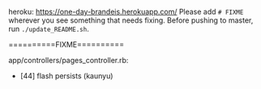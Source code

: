 heroku: https://one-day-brandeis.herokuapp.com/
Please add `# FIXME` wherever you see something that needs fixing.
Before pushing to master, run `./update_README.sh`.

==========FIXME==========

app/controllers/pages_controller.rb:
  * [44] flash persists (kaunyu)

